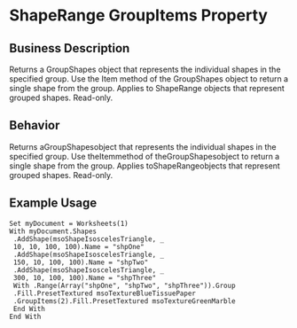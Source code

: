 # ShapeRange GroupItems Property

## Business Description
Returns a GroupShapes object that represents the individual shapes in the specified group. Use the Item method of the GroupShapes object to return a single shape from the group. Applies to ShapeRange objects that represent grouped shapes. Read-only.

## Behavior
Returns aGroupShapesobject that represents the individual shapes in the specified group. Use theItemmethod of theGroupShapesobject to return a single shape from the group. Applies toShapeRangeobjects that represent grouped shapes. Read-only.

## Example Usage
```vba
Set myDocument = Worksheets(1) 
With myDocument.Shapes 
 .AddShape(msoShapeIsoscelesTriangle, _ 
 10, 10, 100, 100).Name = "shpOne" 
 .AddShape(msoShapeIsoscelesTriangle, _ 
 150, 10, 100, 100).Name = "shpTwo" 
 .AddShape(msoShapeIsoscelesTriangle, _ 
 300, 10, 100, 100).Name = "shpThree" 
 With .Range(Array("shpOne", "shpTwo", "shpThree")).Group 
 .Fill.PresetTextured msoTextureBlueTissuePaper 
 .GroupItems(2).Fill.PresetTextured msoTextureGreenMarble 
 End With 
End With
```